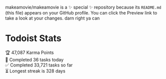 makeamovie/makeamovie is a ✨ special ✨ repository because its `README.md` (this file) appears on your GitHub profile.
You can click the Preview link to take a look at your changes. darn right ya can

# Todoist Stats

<!-- TODO-IST:START -->
🏆  47,087 Karma Points           
🌸  Completed 36 tasks today           
✅  Completed 33,721 tasks so far           
⏳  Longest streak is 328 days
<!-- TODO-IST:END -->